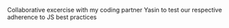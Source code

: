 Collaborative excercise with my coding partner Yasin to test our respective adherence to JS best practices